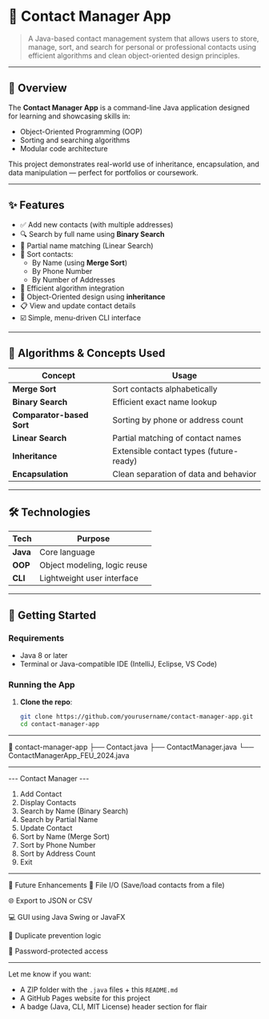 # 📇 Contact Manager App

> A Java-based contact management system that allows users to store, manage, sort, and search for personal or professional contacts using efficient algorithms and clean object-oriented design principles.

---

## 📌 Overview

The **Contact Manager App** is a command-line Java application designed for learning and showcasing skills in:

- Object-Oriented Programming (OOP)
- Sorting and searching algorithms
- Modular code architecture

This project demonstrates real-world use of inheritance, encapsulation, and data manipulation — perfect for portfolios or coursework.

---

## ✨ Features

- ✅ Add new contacts (with multiple addresses)
- 🔍 Search by full name using **Binary Search**
- 🔎 Partial name matching (Linear Search)
- 🔁 Sort contacts:
  - By Name (using **Merge Sort**)
  - By Phone Number
  - By Number of Addresses
- 🧠 Efficient algorithm integration
- 🧱 Object-Oriented design using **inheritance**
- 📋 View and update contact details
- ☑️ Simple, menu-driven CLI interface

---

## 🧠 Algorithms & Concepts Used

| Concept            | Usage                                 |
|--------------------|----------------------------------------|
| **Merge Sort**      | Sort contacts alphabetically           |
| **Binary Search**   | Efficient exact name lookup            |
| **Comparator-based Sort** | Sorting by phone or address count |
| **Linear Search**   | Partial matching of contact names      |
| **Inheritance**     | Extensible contact types (future-ready)|
| **Encapsulation**   | Clean separation of data and behavior  |

---

## 🛠️ Technologies

| Tech         | Purpose                      |
|--------------|------------------------------|
| **Java**     | Core language                |
| **OOP**      | Object modeling, logic reuse |
| **CLI**      | Lightweight user interface   |

---

## 🚀 Getting Started

### Requirements
- Java 8 or later
- Terminal or Java-compatible IDE (IntelliJ, Eclipse, VS Code)

### Running the App
1. **Clone the repo**:
   ```bash
   git clone https://github.com/yourusername/contact-manager-app.git
   cd contact-manager-app

---

📁 contact-manager-app
├── Contact.java
├── ContactManager.java
└── ContactManagerApp_FEU_2024.java


---

--- Contact Manager ---
1. Add Contact
2. Display Contacts
3. Search by Name (Binary Search)
4. Search by Partial Name
5. Update Contact
6. Sort by Name (Merge Sort)
7. Sort by Phone Number
8. Sort by Address Count
9. Exit

---

🧩 Future Enhancements
📁 File I/O (Save/load contacts from a file)

🌐 Export to JSON or CSV

💻 GUI using Java Swing or JavaFX

🧠 Duplicate prevention logic

🔐 Password-protected access

---

Let me know if you want:
- A ZIP folder with the `.java` files + this `README.md`
- A GitHub Pages website for this project
- A badge (Java, CLI, MIT License) header section for flair
